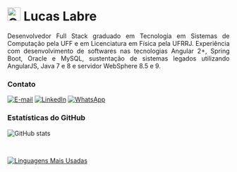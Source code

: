 <h1>
  <img src="https://images.emojiterra.com/google/noto-emoji/unicode-15/color/svg/1f468-1f4bb.svg" alt="Google (Noto Color Emoji - Unicode 15.0)" width="30">
    <span>Lucas Labre</span>
</h1>

<p align="justify">
  Desenvolvedor Full Stack graduado em Tecnologia em Sistemas de Computação pela UFF e em Licenciatura em Física pela UFRRJ. Experiência com desenvolvimento de softwares nas tecnologias Angular 2+, Spring Boot, Oracle e MySQL, sustentação de sistemas legados utilizando AngularJS, Java 7 e 8 e servidor WebSphere 8.5 e 9.
</p>

<h3 align="left">Contato</h3>

[![E-mail](https://img.shields.io/badge/-Email-000?style=for-the-badge&logo=microsoft-outlook&logoColor=15DF16&color:FFF)](mailto:lucaslabre@gmail.com)
[![LinkedIn](https://img.shields.io/badge/-LinkedIn-000?style=for-the-badge&logo=linkedin&logoColor=15DF16&color:FFF)](https://www.linkedin.com/in/lucas-labre/)
[![WhatsApp](https://img.shields.io/badge/-WhatsApp-000?style=for-the-badge&logo=whatsapp&logoColor=15DF16&color:FFF)](https://wa.me/5521984068589)

<h3 align="left">Estatísticas do GitHub</h3>

![GitHub stats](https://github-readme-stats-git-masterrstaa-rickstaa.vercel.app/api?username=lucaslabre&hide_title=true&show_icons=true&include_all_commits=false&count_private=true&line_height=25&hide=issues&bg_color=000&title_color=15DF16&text_color=FFF&border_radius=3&border_color=15DF16&icon_color=15DF16&theme=jolly)

<br>

[![Linguagens Mais Usadas](https://github-readme-stats-git-masterrstaa-rickstaa.vercel.app/api/top-langs/?username=lucaslabre&line_height=10&card_width=290&layout=compact&hide_title=true&count_private=true&langs_count=4&show_icons=true&title_color=15DF16&hide=html,css&bg_color=000&text_color=FFF&border_radius=3&border_color=15DF16&count_private=true)](https://github.com/lucaslabre/github-readme-stats)
<br>


<!--
**lucaslabre/lucaslabre** is a ✨ _special_ ✨ repository because its `README.md` (this file) appears on your GitHub profile.

Here are some ideas to get you started:

- 🔭 I’m currently working on ...
- 🌱 I’m currently learning ...
- 👯 I’m looking to collaborate on ...
- 🤔 I’m looking for help with ...
- 💬 Ask me about ...
- 📫 How to reach me: ...
- 😄 Pronouns: ...
- ⚡ Fun fact: ...
-->
